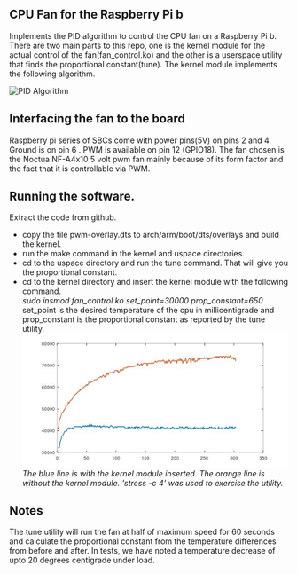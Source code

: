 CPU Fan for the Raspberry Pi b
-------------------------------
Implements the PID algorithm to control the CPU fan on a Raspberry Pi b. There are two main parts to this repo, one is the kernel module for the actual control of the fan(fan_control.ko) and the other is a userspace utility that finds the proportional constant(tune).
The kernel module implements the following algorithm.

![PID Algorithm](https://wikimedia.org/api/rest_v1/media/math/render/svg/2ee061415fdfd20a6676bb328326795fec984cf1)

Interfacing the fan to the board
--------------------------------
Raspberry pi series of SBCs come with power pins(5V) on pins 2 and 4. Ground is on pin 6 . PWM is available on pin 12 (GPIO18). 
The fan chosen is the Noctua NF-A4x10 5 volt pwm fan mainly because of its form factor and the fact that it is controllable via PWM.

Running the software.
---------------------
Extract the code from github.
- copy the file pwm-overlay.dts to arch/arm/boot/dts/overlays and build the kernel.
- run the make command in the kernel and uspace directories.  
- cd to the uspace directory and run the tune command. That will give you the proportional constant.
- cd to the kernel directory and insert the kernel module with the following command.  
*sudo insmod fan_control.ko set_point=30000 prop_constant=650*  
set_point is the desired temperature of the cpu in millicentigrade and prop_constant is the proportional constant as reported by the tune utility.  
![picture](img/graph.jpg)  
*The blue line is with the kernel module inserted. The orange line is without the kernel module. 'stress -c 4' was used to exercise the utility.*

Notes
-----
The tune utility will run the fan at half of maximum speed for 60 seconds and calculate the proportional constant from the temperature differences from before and after. In tests, we have noted a temperature decrease of upto 20 degrees centigrade under load.

